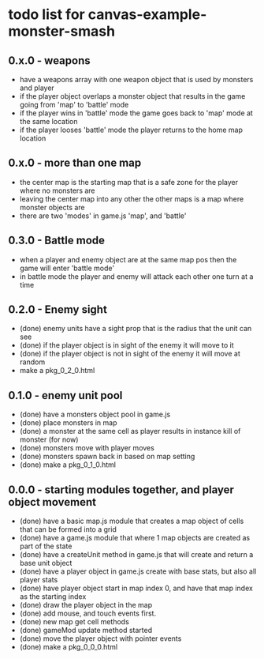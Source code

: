# todo list for canvas-example-monster-smash


## 0.x.0 - weapons
* have a weapons array with one weapon object that is used by monsters and player
* if the player object overlaps a monster object that results in the game going from 'map' to 'battle' mode
* if the player wins in 'battle' mode the game goes back to 'map' mode at the same location
* if the player looses 'battle' mode the player returns to the home map location

## 0.x.0 - more than one map
* the center map is the starting map that is a safe zone for the player where no monsters are
* leaving the center map into any other the other maps is a map where monster objects are
* there are two 'modes' in game.js 'map', and 'battle'

## 0.3.0 - Battle mode
* when a player and enemy object are at the same map pos then the game will enter 'battle mode'
* in battle mode the player and enemy will attack each other one turn at a time

## 0.2.0 - Enemy sight
* (done) enemy units have a sight prop that is the radius that the unit can see
* (done) if the player object is in sight of the enemy it will move to it
* (done) if the player object is not in sight of the enemy it will move at random
* make a pkg_0_2_0.html

## 0.1.0 - enemy unit pool
* (done) have a monsters object pool in game.js
* (done) place monsters in map
* (done) a monster at the same cell as player results in instance kill of monster (for now)
* (done) monsters move with player moves
* (done) monsters spawn back in based on map setting
* (done) make a pkg_0_1_0.html

## 0.0.0 - starting modules together, and player object movement
* (done) have a basic map.js module that creates a map object of cells that can be formed into a grid
* (done) have a game.js module that where 1 map objects are created as part of the state
* (done) have a createUnit method in game.js that will create and return a base unit object
* (done) have a player object in game.js create with base stats, but also all player stats
* (done) have player object start in map index 0, and have that map index as the starting index
* (done) draw the player object in the map
* (done) add mouse, and touch events first.
* (done) new map get cell methods
* (done) gameMod update method started
* (done) move the player object with pointer events
* (done) make a pkg_0_0_0.html
